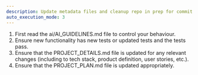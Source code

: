 ```yaml
---
description: Update metadata files and cleanup repo in prep for commit
auto_execution_mode: 3
---
```


1. First read the ai/AI_GUIDELINES.md file to control your behaviour.
2. Ensure new functionality has new tests or updated tests and the tests pass.
3. Ensure that the PROJECT_DETAILS.md file is updated for any relevant changes (including to tech stack, product definition, user stories, etc.).
4. Ensure that the PROJECT_PLAN.md file is updated appropriately.
